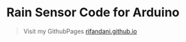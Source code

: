 # Rain Sensor Code for Arduino

> Visit my GithubPages [rifandani.github.io](https://rifandani.github.io/ "gaskeunn")
